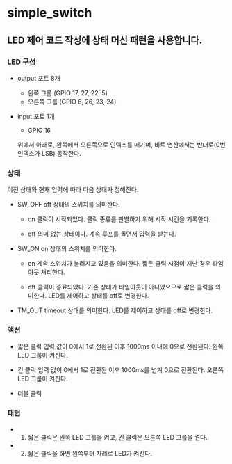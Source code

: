 # simple_switch

## LED 제어 코드 작성에 상태 머신 패턴을 사용합니다.

### LED 구성

- output 포트 8개
  - 왼쪽 그룹 (GPIO 17, 27, 22, 5)
  - 오른쪽 그룹 (GPIO 6, 26, 23, 24)

- input 포트 1개
  - GPIO 16

  위에서 아래로, 왼쪽에서 오른쪽으로 인덱스를 매기며, 비트 연산에서는 반대로(0번 인덱스가 LSB) 동작한다.

### 상태
이전 상태와 현재 입력에 따라 다음 상태가 정해진다.

* SW_OFF
  off 상태의 스위치를 의미한다.

  - on
    클릭이 시작되었다. 클릭 종류를 판별하기 위해 시작 시간을 기록한다.

  - off
    의미 없는 상태이다. 계속 루프를 돌면서 입력을 받는다.

* SW_ON
  on 상태의 스위치를 의미한다.
  
  - on
    계속 스위치가 눌려지고 있음을 의미한다. 짧은 클릭 시점이 지난 경우 타임아웃 처리한다.

  - off
    클릭이 종료되었다. 기존 상태가 타임아웃이 아니었으므로 짧은 클릭을 의미한다.
    LED를 제어하고 상태를 off로 변경한다.

* TM_OUT
  timeout 상태를 의미한다.
  LED를 제어하고 상태를 off로 변경한다.
  
### 액션

* 짧은 클릭
  입력 값이 0에서 1로 전환된 이후 1000ms 이내에 0으로 전환된다.
  왼쪽 LED 그룹이 켜진다.

* 긴 클릭
  입력 값이 0에서 1로 전환된 이후 1000ms를 넘겨 0으로 전환된다.
  오른쪽 LED 그룹이 켜진다.

* 더블 클릭


### 패턴

* 1. 짧은 클릭은 왼쪽 LED 그룹을 켜고, 긴 클릭은 오른쪽 LED 그룹을 켠다.
* 2. 짧은 클릭을 하면 왼쪽부터 차례로 LED가 켜진다.